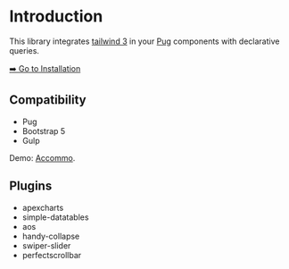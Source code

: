 # Introduction

This library integrates [tailwind 3](https://tailwindcss.com/blog/tailwindcss-v3) in your [Pug](https://pugjs.org/api/getting-started.html) components with declarative queries.

[➡️ Go to Installation](./installation.md)

## Compatibility

- Pug
- Bootstrap 5
- Gulp

Demo: [Accommo](https://octavia-vue.netlify.app/landingpage).

## Plugins

- apexcharts
- simple-datatables
- aos
- handy-collapse
- swiper-slider
- perfectscrollbar
